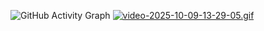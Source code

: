 ![GitHub Activity Graph](https://github-readme-activity-graph.vercel.app/graph?username=AhmedLyanov&theme=github-dark&hide_border=true)
[![video-2025-10-09-13-29-05.gif](https://i.postimg.cc/SKBhqnT8/video-2025-10-09-13-29-05.gif)](https://postimg.cc/hJ1w1tqP)
